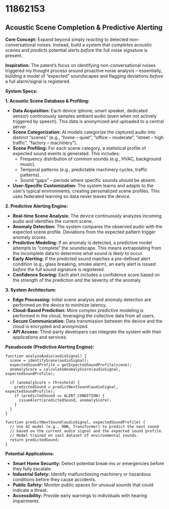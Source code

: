 # 11862153

## Acoustic Scene Completion & Predictive Alerting

**Core Concept:** Expand beyond simply *reacting* to detected non-conversational noises. Instead, build a system that *completes* acoustic scenes and *predicts* potential alerts *before* the full noise signature is present.

**Inspiration:** The patent’s focus on identifying non-conversational noises triggered my thought process around proactive noise analysis – essentially, building a model of “expected” soundscapes and flagging deviations *before* a full alarm/signal is registered.

**System Specs:**

**1. Acoustic Scene Database & Profiling:**

*   **Data Acquisition:** Each device (phone, smart speaker, dedicated sensor) continuously samples ambient audio (even when not actively triggered by speech).  This data is anonymized and uploaded to a central server.
*   **Scene Categorization:** AI models categorize the captured audio into distinct “scenes” (e.g., “home – quiet”, “office – moderate”, “street – high traffic”, “factory – machinery”).  
*   **Scene Profiling:** For each scene category, a statistical profile of expected sound events is generated.  This includes:
    *   Frequency distribution of common sounds (e.g., HVAC, background music).
    *   Temporal patterns (e.g., predictable machinery cycles, traffic patterns).
    *   Sound “gaps” – periods where specific sounds *should* be absent.
*   **User-Specific Customization:** The system learns and adapts to the user’s typical environments, creating personalized scene profiles. This uses federated learning so data never leaves the device.

**2. Predictive Alerting Engine:**

*   **Real-time Scene Analysis:**  The device continuously analyzes incoming audio and identifies the current scene.
*   **Anomaly Detection:** The system compares the observed audio with the expected scene profile.  Deviations from the expected pattern trigger anomaly scores.
*   **Predictive Modeling:**  If an anomaly is detected, a predictive model attempts to “complete” the soundscape. This means extrapolating from the incomplete data to determine what sound is *likely* to occur.
*   **Early Alerting:**  If the predicted sound matches a pre-defined alert condition (e.g., glass breaking, smoke alarm), an early alert is issued *before* the full sound signature is registered.
*   **Confidence Scoring:** Each alert includes a confidence score based on the strength of the prediction and the severity of the anomaly.

**3. System Architecture:**

*   **Edge Processing:**  Initial scene analysis and anomaly detection are performed on the device to minimize latency.
*   **Cloud-Based Prediction:**  More complex predictive modeling is performed in the cloud, leveraging the collective data from all users.
*   **Secure Communication:**  Data transmission between the device and the cloud is encrypted and anonymized.
*   **API Access:**  Third-party developers can integrate the system with their applications and services.

**Pseudocode (Predictive Alerting Engine):**

```
function analyzeAudio(audioSignal) {
  scene = identifyScene(audioSignal);
  expectedSoundProfile = getExpectedSoundProfile(scene);
  anomalyScore = calculateAnomalyScore(audioSignal, expectedSoundProfile);

  if (anomalyScore > threshold) {
    predictedSound = predictNextSound(audioSignal, expectedSoundProfile);
    if (predictedSound == ALERT_CONDITION) {
      issueAlert(predictedSound, anomalyScore);
    }
  }
}

function predictNextSound(audioSignal, expectedSoundProfile) {
  // Use AI model (e.g., RNN, Transformer) to predict the next sound 
  // based on the current audio signal and the expected sound profile.
  // Model trained on vast dataset of environmental sounds.
  return predictedSound;
}
```

**Potential Applications:**

*   **Smart Home Security:** Detect potential break-ins or emergencies before they fully escalate.
*   **Industrial Safety:**  Identify malfunctioning machinery or hazardous conditions before they cause accidents.
*   **Public Safety:**  Monitor public spaces for unusual sounds that could indicate a threat.
*   **Accessibility:**  Provide early warnings to individuals with hearing impairments.
